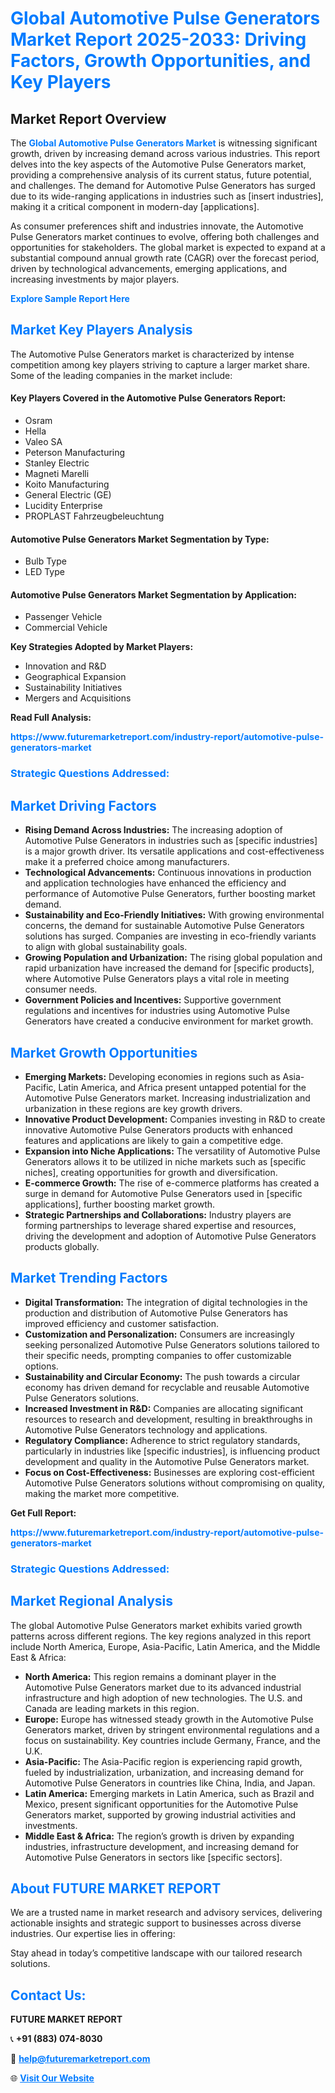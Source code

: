 <h1 style="color: #007BFF;">Global Automotive Pulse Generators Market Report 2025-2033: Driving Factors, Growth Opportunities, and Key Players</h1>

<section id="overview">
<h2>Market Report Overview</h2>
<p>The <a href="https://www.futuremarketreport.com/industry-report/automotive-pulse-generators-market" style="color: #007BFF; text-decoration: none;"><strong>Global Automotive Pulse Generators Market</strong></a> is witnessing significant growth, driven by increasing demand across various industries. This report delves into the key aspects of the Automotive Pulse Generators market, providing a comprehensive analysis of its current status, future potential, and challenges. The demand for Automotive Pulse Generators has surged due to its wide-ranging applications in industries such as [insert industries], making it a critical component in modern-day [applications].</p>
<p>As consumer preferences shift and industries innovate, the Automotive Pulse Generators market continues to evolve, offering both challenges and opportunities for stakeholders. The global market is expected to expand at a substantial compound annual growth rate (CAGR) over the forecast period, driven by technological advancements, emerging applications, and increasing investments by major players.</p>
</section>

<section id="overview">
<p><a href="https://www.futuremarketreport.com/request-sample/reportId=36526" style="color: #007BFF; text-decoration: none;"><strong>Explore Sample Report Here</strong></a></p>
</section>

<section id="key-players">
<h2 style="color: #007BFF;">Market Key Players Analysis</h2>
<p>The Automotive Pulse Generators market is characterized by intense competition among key players striving to capture a larger market share. Some of the leading companies in the market include:</p>
<h4>Key Players Covered in the Automotive Pulse Generators Report:</h4>
<ul><li>Osram</li><li>Hella</li><li>Valeo SA</li><li>Peterson Manufacturing</li><li>Stanley Electric</li><li>Magneti Marelli</li><li>Koito Manufacturing</li><li>General Electric (GE)</li><li>Lucidity Enterprise</li><li>PROPLAST Fahrzeugbeleuchtung</li></ul>
<h4>Automotive Pulse Generators Market Segmentation by Type:</h4>
<ul><li>Bulb Type</li><li>LED Type</li></ul>

<h4>Automotive Pulse Generators Market Segmentation by Application:</h4>
<ul><li>Passenger Vehicle</li><li>Commercial Vehicle</li></ul>
<p><strong>Key Strategies Adopted by Market Players:</strong></p>
<ul>
<li>Innovation and R&D</li>
<li>Geographical Expansion</li>
<li>Sustainability Initiatives</li>
<li>Mergers and Acquisitions</li>
</ul>
</section>

<section>
<p><strong>Read Full Analysis: </strong></p><a href="https://www.futuremarketreport.com/industry-report/automotive-pulse-generators-market" style="color: #007BFF; text-decoration: none;"><strong>https://www.futuremarketreport.com/industry-report/automotive-pulse-generators-market</strong></a>
<h3 style="color: #007BFF;">Strategic Questions Addressed:</h3>
</section>

<section id="driving-factors">
<h2 style="color: #007BFF;">Market Driving Factors</h2>
<ul>
<li><strong>Rising Demand Across Industries:</strong> The increasing adoption of Automotive Pulse Generators in industries such as [specific industries] is a major growth driver. Its versatile applications and cost-effectiveness make it a preferred choice among manufacturers.</li>
<li><strong>Technological Advancements:</strong> Continuous innovations in production and application technologies have enhanced the efficiency and performance of Automotive Pulse Generators, further boosting market demand.</li>
<li><strong>Sustainability and Eco-Friendly Initiatives:</strong> With growing environmental concerns, the demand for sustainable Automotive Pulse Generators solutions has surged. Companies are investing in eco-friendly variants to align with global sustainability goals.</li>
<li><strong>Growing Population and Urbanization:</strong> The rising global population and rapid urbanization have increased the demand for [specific products], where Automotive Pulse Generators plays a vital role in meeting consumer needs.</li>
<li><strong>Government Policies and Incentives:</strong> Supportive government regulations and incentives for industries using Automotive Pulse Generators have created a conducive environment for market growth.</li>
</ul>
</section>

<section id="growth-opportunities">
<h2 style="color: #007BFF;">Market Growth Opportunities</h2>
<ul>
<li><strong>Emerging Markets:</strong> Developing economies in regions such as Asia-Pacific, Latin America, and Africa present untapped potential for the Automotive Pulse Generators market. Increasing industrialization and urbanization in these regions are key growth drivers.</li>
<li><strong>Innovative Product Development:</strong> Companies investing in R&D to create innovative Automotive Pulse Generators products with enhanced features and applications are likely to gain a competitive edge.</li>
<li><strong>Expansion into Niche Applications:</strong> The versatility of Automotive Pulse Generators allows it to be utilized in niche markets such as [specific niches], creating opportunities for growth and diversification.</li>
<li><strong>E-commerce Growth:</strong> The rise of e-commerce platforms has created a surge in demand for Automotive Pulse Generators used in [specific applications], further boosting market growth.</li>
<li><strong>Strategic Partnerships and Collaborations:</strong> Industry players are forming partnerships to leverage shared expertise and resources, driving the development and adoption of Automotive Pulse Generators products globally.</li>
</ul>
</section>

<section id="trending-factors">
<h2 style="color: #007BFF;">Market Trending Factors</h2>
<ul>
<li><strong>Digital Transformation:</strong> The integration of digital technologies in the production and distribution of Automotive Pulse Generators has improved efficiency and customer satisfaction.</li>
<li><strong>Customization and Personalization:</strong> Consumers are increasingly seeking personalized Automotive Pulse Generators solutions tailored to their specific needs, prompting companies to offer customizable options.</li>
<li><strong>Sustainability and Circular Economy:</strong> The push towards a circular economy has driven demand for recyclable and reusable Automotive Pulse Generators solutions.</li>
<li><strong>Increased Investment in R&D:</strong> Companies are allocating significant resources to research and development, resulting in breakthroughs in Automotive Pulse Generators technology and applications.</li>
<li><strong>Regulatory Compliance:</strong> Adherence to strict regulatory standards, particularly in industries like [specific industries], is influencing product development and quality in the Automotive Pulse Generators market.</li>
<li><strong>Focus on Cost-Effectiveness:</strong> Businesses are exploring cost-efficient Automotive Pulse Generators solutions without compromising on quality, making the market more competitive.</li>
</ul>
</section>

<section>
<p><strong>Get Full Report: </strong></p><a href="https://www.futuremarketreport.com/industry-report/automotive-pulse-generators-market" style="color: #007BFF; text-decoration: none;"><strong>https://www.futuremarketreport.com/industry-report/automotive-pulse-generators-market</strong></a>
<h3 style="color: #007BFF;">Strategic Questions Addressed:</h3>
</section>


<section id="regional-analysis">
<h2 style="color: #007BFF;">Market Regional Analysis</h2>
<p>The global Automotive Pulse Generators market exhibits varied growth patterns across different regions. The key regions analyzed in this report include North America, Europe, Asia-Pacific, Latin America, and the Middle East & Africa:</p>
<ul>
<li><strong>North America:</strong> This region remains a dominant player in the Automotive Pulse Generators market due to its advanced industrial infrastructure and high adoption of new technologies. The U.S. and Canada are leading markets in this region.</li>
<li><strong>Europe:</strong> Europe has witnessed steady growth in the Automotive Pulse Generators market, driven by stringent environmental regulations and a focus on sustainability. Key countries include Germany, France, and the U.K.</li>
<li><strong>Asia-Pacific:</strong> The Asia-Pacific region is experiencing rapid growth, fueled by industrialization, urbanization, and increasing demand for Automotive Pulse Generators in countries like China, India, and Japan.</li>
<li><strong>Latin America:</strong> Emerging markets in Latin America, such as Brazil and Mexico, present significant opportunities for the Automotive Pulse Generators market, supported by growing industrial activities and investments.</li>
<li><strong>Middle East & Africa:</strong> The region’s growth is driven by expanding industries, infrastructure development, and increasing demand for Automotive Pulse Generators in sectors like [specific sectors].</li>
</ul>
</section>

<footer>
<h2 style="color: #007BFF;">About FUTURE MARKET REPORT</h2>
<p>We are a trusted name in market research and advisory services, delivering actionable insights and strategic support to businesses across diverse industries. Our expertise lies in offering:</p>

<p>Stay ahead in today’s competitive landscape with our tailored research solutions.</p>

<h2 style="color: #007BFF;">Contact Us:</h2>
<p><strong>FUTURE MARKET REPORT</strong></p>
<p>📞 <strong>+91 (883) 074-8030</strong></p>
<p>📧 <strong><a href="mailto:help@futuremarketreport.com" style="color: #007BFF;">help@futuremarketreport.com</a></strong></p>
<p>🌐 <strong><a href="https://www.futuremarketreport.com/" style="color: #007BFF;">Visit Our Website</a></strong></p>
</footer>